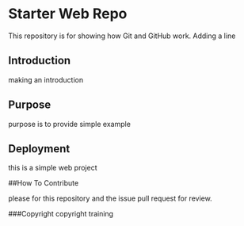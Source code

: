 # Starter Web Repo

This repository is for showing how Git and GitHub work. Adding a line 

## Introduction

making an introduction

## Purpose 

purpose is to provide simple example

## Deployment

this is a simple web project

##How To Contribute

please for this repository and the issue pull request for review.

###Copyright
copyright training